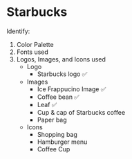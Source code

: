# Starbucks

Identify:

1. Color Palette
2. Fonts used
3. Logos, Images, and Icons used
	- Logo 
		- Starbucks logo ✅
	- Images
	 	- Ice Frappucino Image ✅
		- Coffee bean ✅
		- Leaf ✅
		- Cup & cap of Starbucks coffee
		- Paper bag
	- Icons
		- Shopping bag
		- Hamburger menu
		- Coffee Cup 